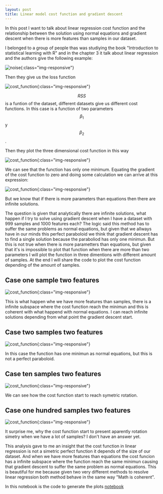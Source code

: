 ```yaml
---
layout: post
title: Linear model cost function and gradient descent
---
```


In this post I want to talk about linear regression cost function and the relationship between the solution using normal equations and gradient descent when there is more features than samples in our dataset.

I belonged to a group of people thas was studiying the book "Introduction to statistical learning with R" and in the chapter 3 it talk about linear regression and the authors give the following example:

![noise](/images/linear_cost_function/linear_regression.png){:class="img-responsive"}

Then they give us the loss function

![cost_function](/images/linear_cost_function/cost_function.png){:class="img-responsive"}

$$RSS$$ is a funtion of the dataset, different datasets give us different cost functions. In this case is a function of two parameters $$\beta_{1}$$ y $$\beta_{2}$$.

Then they plot the three dimensional cost function in this way

![cost_function](/images/linear_cost_function/plot_cost_function.png){:class="img-responsive"}

We can see that the function has only one minimum. Equating the gradient of the cost function to zero and doing some calculation we can arrive at this expression:

![cost_function](/images/linear_cost_function/analytical_solution.png){:class="img-responsive"}

But we know that if there is more parameters than equations then there are infinite solutions.

The question is given that analytically there are infinite solutions, what happen if I try to solve using gradient descent when I have a dataset with 999 samples and 1000 features each? The logic said this method has to suffer the same problems as normal equations, but given that we allways have in our minds this perfect paraboloid we think that gradient descent has to find a single solution because the paraboliod has only one minimun. But this is not true when there is more parametters than equations, but given that it's is impossible to plot that function when there are more than two parameters I will plot the function in three dimentions with different amount of samples.
At the end I will share the code to plot the cost function depending of the amount of samples.

## Case one sample two features

![cost_function](/images/linear_cost_function/one_sample.png){:class="img-responsive"}

This is what happen whe we have more features than samples, there is a infinite subspace where the cost function reach the minimun and this is coherent with what happend with normal equations. I can reach infinite solutions depending from what point the gradient descent start. 

## Case two samples two features

![cost_function](/images/linear_cost_function/two_samples.png){:class="img-responsive"}

In this case the function has one minimun as normal equations, but this is not a perfect paraboloid.


## Case ten samples two features

![cost_function](/images/linear_cost_function/ten_samples.png){:class="img-responsive"}

We can see how the cost function start to reach symetric rotation.

## Case one hundred samples two features

![cost_function](/images/linear_cost_function/one_hundred_samples.png){:class="img-responsive"}

It surprise me, why the cost function start to present aparently rotation simetry when we have a lot of samples? I don't have an answer yet.

This analysis gave to me an insight that the cost function in linear regression is not a simetric perfect function it depends of the size of our dataset. And when we have more features than equations the cost funcion has a infinite subspace where the function reach the same minimun causing that gradient descent to suffer the same problem as normal equations. This is beautiful for me because given two very different methods to resolve linear regression both method behave in the same way "Math is coherent".

In this notebook is the code to generate the plots [notebook](https://github.com/calasius/ISL/blob/master/linear%20regression%20cost%20function.ipynb)








